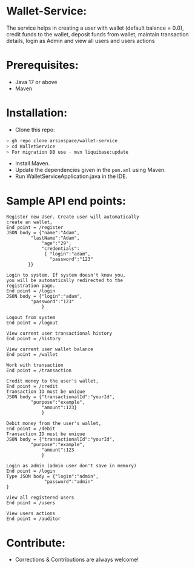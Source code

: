 # Wallet-Service:
The service helps in creating a user with wallet (default balance = 0.0), credit funds to the wallet, deposit funds from wallet, maintain transaction details, login as Admin and view all users and users actions

# Prerequisites:
- Java 17 or above
- Maven

# Installation:
- Clone this repo:
```bash
> gh repo clone arsinspace/wallet-service
> cd WalletService
> For migration DB use - mvn liquibase:update
```
- Install Maven.
- Update the dependencies given in the `pom.xml` using Maven.
- Run WalletServiceApplication.java in the IDE.
# Sample API end points:
```
Register new User. Create user will automatically 
create an wallet,
End point = /register
JSON body = {"name":"Adam",
	     "lastName":"Adam",
             "age":"29",
             "credentials":
              { "login":"adam",
                "password":"123"
		}}
```
```
Login to system. If system doesn't know you, 
you will be automatically redirected to the 
registration page.
End point = /login
JSON body = {"login":"adam",
	     "password":"123"
             }
```
```
Logout from system
End point = /logout
```
```
View current user transactional history
End point = /history
```
```
View current user wallet balance
End point = /wallet
```
```
Work with transaction
End point = /transaction
```
```
Credit money to the user's wallet,
End point = /credit
Transaction ID must be unique
JSON body = {"transactionalId":"yourId",
	     "purpose":"example",
             "amount":123}
             }
```
```
Debit money from the user's wallet,
End point = /debit
Transaction ID must be unique
JSON body = {"transactionalId":"yourId",
	     "purpose":"example",
             "amount":123
             }
```
```
Login as admin (admin user don't save in memory)
End point = /login
Type JSON body = {"login":"admin",
	          "password":"admin"
}
```
```
View all registered users
End point = /users
```
```
View users actions
End point = /auditor
```

# Contribute:
* Corrections & Contributions are always welcome! 
